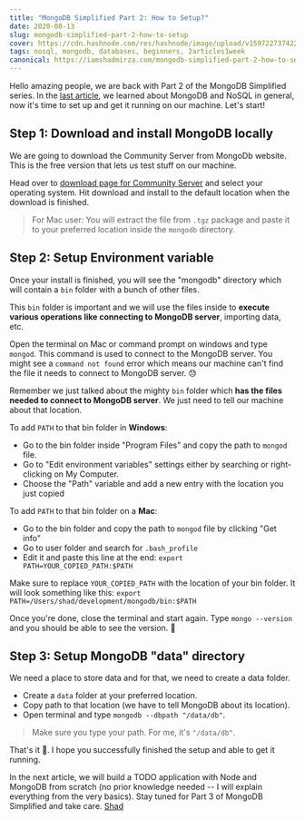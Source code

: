 ```yaml
---
title: "MongoDB Simplified Part 2: How to Setup?"
date: 2020-08-13
slug: mongodb-simplified-part-2-how-to-setup
cover: https://cdn.hashnode.com/res/hashnode/image/upload/v1597227374224/MEuW-tZU6.png
tags: nosql, mongodb, databases, beginners, 2articles1week
canonical: https://iamshadmirza.com/mongodb-simplified-part-2-how-to-setup
---
```


Hello amazing people, we are back with Part 2 of the MongoDB Simplified series. In the [last article](https://iamshadmirza.com/mongodb-simplified-part-1-what-why-and-how-ckdk9gmqv031cz2s12bqz8r1c), we learned about MongoDB and NoSQL in general, now it's time to set up and get it running on our machine. Let's start!

## Step 1: Download and install MongoDB locally

We are going to download the Community Server from MongoDb website. This is the free version that lets us test stuff on our machine.

Head over to [download page for Community Server](https://www.mongodb.com/try/download/community) and select your operating system. Hit download and install to the default location when the download is finished.

> For Mac user: You will extract the file from `.tgz` package and paste it to your preferred location inside the `mongodb` directory.

## Step 2: Setup Environment variable

Once your install is finished, you will see the "mongodb" directory which will contain a `bin` folder with a bunch of other files.

This `bin` folder is important and we will use the files inside to **execute various operations like connecting to MongoDB server**, importing data, etc.

Open the terminal on Mac or command prompt on windows and type `mongod`. This command is used to connect to the MongoDB server. You might see a `command not found` error which means our machine can't find the file it needs to connect to MongoDB server. 😓

Remember we just talked about the mighty `bin` folder which **has the files needed to connect to MongoDB server**. We just need to tell our machine about that location.

To add `PATH` to that bin folder in **Windows**:

- Go to the bin folder inside "Program Files" and copy the path to `mongod` file.
- Go to "Edit environment variables" settings either by searching or right-clicking on My Computer.
- Choose the "Path" variable and add a new entry with the location you just copied

To add `PATH` to that bin folder on a **Mac**:

- Go to the bin folder and copy the path to `mongod` file by clicking "Get info"
- Go to user folder and search for `.bash_profile`
- Edit it and paste this line at the end: `export PATH=YOUR_COPIED_PATH:$PATH`

Make sure to replace `YOUR_COPIED_PATH` with the location of your bin folder. It will look something like this: `export PATH=/Users/shad/development/mongodb/bin:$PATH`

Once you're done, close the terminal and start again. Type `mongo --version` and you should be able to see the version. 🎉

## Step 3: Setup MongoDB "data" directory

We need a place to store data and for that, we need to create a data folder.

- Create a `data` folder at your preferred location.
- Copy path to that location (we have to tell MongoDB about its location).
- Open terminal and type `mongodb --dbpath "/data/db"`.

> Make sure you type your path. For me, it's `"/data/db"`.

That's it 🎉. I hope you successfully finished the setup and able to get it running.

In the next article, we will build a TODO application with Node and MongoDB from scratch (no prior knowledge needed -- I will explain everything from the very basics). Stay tuned for Part 3 of MongoDB Simplified and take care.
[Shad](https://www.twitter.com/iamshadmirza)
